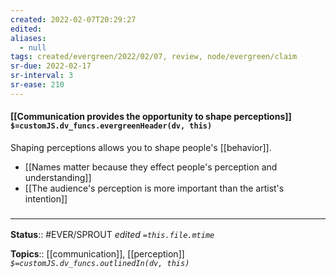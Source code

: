 ```yaml
---
created: 2022-02-07T20:29:27 
edited: 
aliases:
  - null
tags: created/evergreen/2022/02/07, review, node/evergreen/claim
sr-due: 2022-02-17
sr-interval: 3
sr-ease: 210
---
```


#### [[Communication provides the opportunity to shape perceptions]] `$=customJS.dv_funcs.evergreenHeader(dv, this)`

Shaping perceptions allows you to shape people's [[behavior]].

- [[Names matter because they effect people's perception and understanding]]
- [[The audience's perception is more important than the artist's intention]]

### <hr class="footnote"/>

**Status**:: #EVER/SPROUT
*edited `=this.file.mtime`*

**Topics**:: [[communication]], [[perception]]
*`$=customJS.dv_funcs.outlinedIn(dv, this)`*
